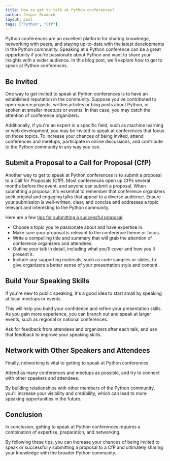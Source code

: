 ```yaml
---
title: How to get to talk at Python conferences?
author: Jesper Dramsch
layout: post
tags: ["Python", "CfP"]
---
```


Python conferences are an excellent platform for sharing knowledge, networking with peers, and staying up-to-date with the latest developments in the Python community. Speaking at a Python conference can be a great opportunity if you're passionate about Python and want to share your insights with a wider audience. In this blog post, we'll explore how to get to speak at Python conferences.

## Be Invited
One way to get invited to speak at Python conferences is to have an established reputation in the community. Suppose you've contributed to open-source projects, written articles or blog posts about Python, or spoken at smaller meetups or events. In that case, you may catch the attention of conference organizers.

Additionally, if you're an expert in a specific field, such as machine learning or web development, you may be invited to speak at conferences that focus on those topics. To increase your chances of being invited, attend conferences and meetups, participate in online discussions, and contribute to the Python community in any way you can.

## Submit a Proposal to a Call for Proposal (CfP)

Another way to get to speak at Python conferences is to submit a proposal to a Call for Proposals (CfP). Most conferences open up CfPs several months before the event, and anyone can submit a proposal.
When submitting a proposal, it's essential to remember that conference organizers seek original and engaging talks that appeal to a diverse audience. Ensure your submission is well-written, clear, and concise and addresses a topic relevant and interesting to the Python community.

Here are a few [tips for submitting a successful proposal](/resources/good-conference-talk-proposals/):
- Choose a topic you're passionate about and have expertise in.
- Make sure your proposal is relevant to the conference theme or focus.
- Write a compelling title and summary that will grab the attention of conference organizers and attendees.
- Outline your talk in detail, including what you'll cover and how you'll present it.
- Include any supporting materials, such as code samples or slides, to give organizers a better sense of your presentation style and content.

## Build Your Speaking Skills
If you're new to public speaking, it's a good idea to start small by speaking at local meetups or events. 

This will help you build your confidence and refine your presentation skills. As you gain more experience, you can branch out and speak at larger events, such as regional or national conferences.

Ask for feedback from attendees and organizers after each talk, and use that feedback to improve your speaking skills.

## Network with Other Speakers and Attendees
Finally, networking is vital to getting to speak at Python conferences. 

Attend as many conferences and meetups as possible, and try to connect with other speakers and attendees.

By building relationships with other members of the Python community, you'll increase your visibility and credibility, which can lead to more speaking opportunities in the future.

## Conclusion
In conclusion, getting to speak at Python conferences requires a combination of expertise, preparation, and networking. 

By following these tips, you can increase your chances of being invited to speak or successfully submitting a proposal to a CfP and ultimately sharing your knowledge with the broader Python community.